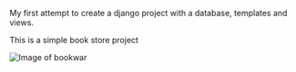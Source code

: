My first attempt to create a django project with a database, templates and views.

This is a simple book store project

![Image of bookwar](https://i.imgur.com/7RRL5Gk.png)
